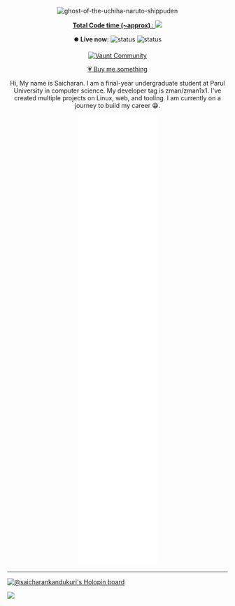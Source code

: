 <p align="center">
  <img height="200" src="https://github-readme-utils.vercel.app/api/gif/anime" alt="ghost-of-the-uchiha-naruto-shippuden">
</p>

</div>


<a href="https://wakatime.com/@4da1d8cc-2bc6-4e31-a253-9f0f04e754be">
<p align="center">
<strong>Total Code time (~approx) </strong>: <img src="https://wakatime.com/badge/user/4da1d8cc-2bc6-4e31-a253-9f0f04e754be.svg">
</p>
</a>

<div align="center">

<strong>⏺️ Live now:</strong>
![status](https://badge.stateful.com/SaicharanKandukuri/dnd.svg)
![status](https://badge.stateful.com/SaicharanKandukuri/status.svg)


[![Vaunt Community](https://api.vaunt.dev/v1/github/entities/SaicharanKandukuri/badges/community)](https://community.vaunt.dev/board/SaicharanKandukuri)
</div>
<div align="center">
  
[💗 Buy me something ](https://github.com/sponsors/SaicharanKandukuri?o=esb)

Hi, My name is Saicharan. I am a final-year undergraduate student at Parul University in computer science. My developer tag is zman/zman1x1. I've created multiple projects on Linux, web, and tooling. I am currently on a journey to build my career 😁.
  
</div>
<!-- add more on discord SaicharanKandukuri#3741 👌-->
<p align="center">
<img src="github-metrics.svg" >
</p>

<hr>

[![@saicharankandukuri's Holopin board](https://holopin.io/api/user/board?user=saicharankandukuri)](https://holopin.io/@saicharankandukuri)

</a>
<a href="https://visitorbadge.io/status?path=https%3A%2F%2Fgithub.com%2FSaicharanKandukuri" target="_blank"><img src="https://api.visitorbadge.io/api/combined?path=https%3A%2F%2Fgithub.com%2FSaicharanKandukuri&label=%F0%9F%93%B8+%E3%83%93%E3%82%B8%E3%82%BF%E3%83%BC%E3%82%BA%20(VISITORS)&countColor=%23ba68c8" align="left"></a>
